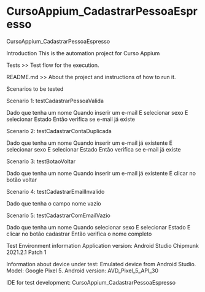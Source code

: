 # CursoAppium_CadastrarPessoaEspresso
CursoAppium_CadastrarPessoaEspresso

Introduction
This is the automation project for Curso Appium

Tests >> Test flow for the execution.

README.md >> About the project and instructions of how to run it.

Scenarios to be tested

Scenario 1: testCadastrarPessoaValida

Dado que tenha um nome
Quando inserir um e-mail
E selecionar sexo
E selecionar Estado
Então verifica se e-mail já existe

Scenario 2: testCadastrarContaDuplicada

Dado que tenha um nome
Quando inserir um e-mail já existente
E selecionar sexo
E selecionar Estado
Então verifica se e-mail já existe

Scenario 3: testBotaoVoltar

Dado que tenha um nome
Quando inserir um e-mail já existente
E clicar no botão voltar

Scenario 4: testCadastrarEmailInvalido

Dado que tenha o campo nome vazio

Scenario 5: testCadastrarComEmailVazio

Dado que tenha um nome
Quando selecionar sexo
E selecionar Estado
E clicar no botão cadastrar
Então verifica o nome completo

Test Environment information
Application version:
Android Studio Chipmunk 2021.2.1 Patch 1

Information about device under test:
Emulated device from Android Studio.
Model: Google Pixel 5.
Android version: AVD_Pixel_5_API_30

IDE for test development:
CursoAppium_CadastrarPessoaEspresso
